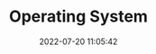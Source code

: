 ---
pageComponent:
  name: Catalogue
  data:
    key: 05.system/01.os
    description: 操作系统
title: Operating System
date: 2022-07-20 11:05:42
permalink: /system/os/
sidebar: false
article: false
comment: false
editLink: false
---